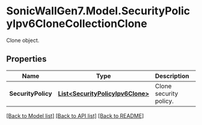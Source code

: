 # SonicWallGen7.Model.SecurityPolicyIpv6CloneCollectionClone
Clone object.

## Properties

Name | Type | Description | Notes
------------ | ------------- | ------------- | -------------
**SecurityPolicy** | [**List&lt;SecurityPolicyIpv6Clone&gt;**](SecurityPolicyIpv6Clone.md) | Clone security policy. | [optional] 

[[Back to Model list]](../README.md#documentation-for-models) [[Back to API list]](../README.md#documentation-for-api-endpoints) [[Back to README]](../README.md)

